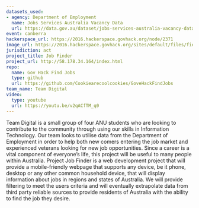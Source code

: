 ```yaml
---
datasets_used:
- agency: Department of Employment
  name: Jobs Services Australia Vacancy Data
  url: https://data.gov.au/dataset/jobs-services-australia-vacancy-data/resource/cd69ad9b-428b-46b2-9edc-368fdd4daea6
event: canberra
hackerspace_url: https://2016.hackerspace.govhack.org/node/2371
image_url: https://2016.hackerspace.govhack.org/sites/default/files/field/image/13871699_1124566064282224_750219914_n_0.jpg
jurisdiction: act
project_title: Job Finder
project_url: http://58.178.34.164/index.html
repo:
  name: Gov Hack Find Jobs
  type: github
  url: https://github.com/Cookiearecoolcookies/GoveHackFindJobs
team_name: Team Digital
video:
  type: youtube
  url: https://youtu.be/v2qACfTM_q0
---
```


Team Digital is a small group of four ANU students who are looking to contribute to the community through using our skills in Information Technology. Our team looks to utilise data from the Department of Employment in order to help both new comers entering the job market and experienced veterans looking for new job opportunities. Since a career is a vital component of everyone’s life, this project will be useful to many people within Australia.
Project Job Finder is a web development project that will provide a mobile-friendly webpage that supports any device, be it phone, desktop or any other common household device, that will display information about jobs in regions and states of Australia. We will provide filtering to meet the users criteria and will eventually extrapolate data from third party reliable sources to provide residents of Australia with the ability to find the job they desire.